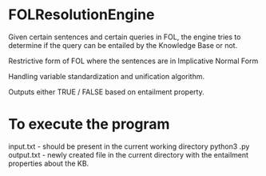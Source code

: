 # FOLResolutionEngine

Given certain sentences and certain queries in FOL, the engine tries to determine if the query can be entailed by the Knowledge Base or not.

Restrictive form of FOL where the sentences are in Implicative Normal Form

Handling variable standardization and unification algorithm.

Outputs either TRUE / FALSE based on entailment property.

# To execute the program

input.txt - should be present in the current working directory
python3 <file-name>.py
output.txt - newly created file in the current directory with the entailment properties about the KB.
